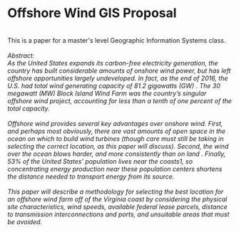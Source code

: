 # Offshore Wind GIS Proposal
<br>
This is a paper for a master's level Geographic Information Systems class.
<br><br>
<i>Abstract:<br>
As the United States expands its carbon-free electricity generation, the country has built considerable amounts of onshore wind power, but has left offshore opportunities largely undeveloped. In fact, as the end of 2016, the U.S. had total wind generating capacity of 81.2 gigawatts (GW) . The 30 megawatt (MW) Block Island Wind Farm  was the country’s singular offshore wind project, accounting for less than a tenth of one percent of the total capacity.<br><br>
Offshore wind provides several key advantages over onshore wind. First, and perhaps most obviously, there are vast amounts of open space in the ocean on which to build wind turbines (though care must still be taking in selecting the correct location, as this paper will discuss). Second, the wind over the ocean blows harder, and more consistently than on land . Finally, 53% of the United States’ population lives near the coasts1, so concentrating energy production near these population centers shortens the distance needed to transport energy from its source.<br><br>
This paper will describe a methodology for selecting the best location for an offshore wind farm off of the Virginia coast by considering the physical site characteristics, wind speeds, available federal lease parcels, distance to transmission interconnections and ports, and unsuitable areas that must be avoided.<br></i>
